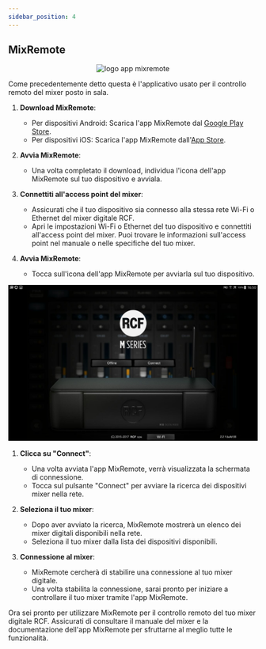 ```yaml
---
sidebar_position: 4
---
```


## MixRemote 

<p align="center">
  <img src="https://play-lh.googleusercontent.com/G0qyXQdj70wg1_DdGj--HBNvkcV0n22ARm7ZHkJ-xoCeuluGY6N0yt-fE4_QUGs6mXoy=w150-h150" alt='logo app mixremote' />
</p>


Come precedentemente detto questa è l'applicativo usato per il controllo remoto del mixer posto in sala.


1. **Download MixRemote**: 
   - Per dispositivi Android: Scarica l'app MixRemote dal [Google Play Store](https://play.google.com/store/apps/details?id=com.rcf.mixremote&hl=it&gl=US).
   - Per dispositivi iOS: Scarica l'app MixRemote dall'[App Store](https://apps.apple.com/us/app/mixremote/id1077491954).

2. **Avvia MixRemote**: 
   - Una volta completato il download, individua l'icona dell'app MixRemote sul tuo dispositivo e avviala.

3. **Connettiti all'access point del mixer**: 
   - Assicurati che il tuo dispositivo sia connesso alla stessa rete Wi-Fi o Ethernet del mixer digitale RCF.
   - Apri le impostazioni Wi-Fi o Ethernet del tuo dispositivo e connettiti all'access point del mixer. Puoi trovare le informazioni sull'access point nel manuale o nelle specifiche del tuo mixer.

4. **Avvia MixRemote**: 
   - Tocca sull'icona dell'app MixRemote per avviarla sul tuo dispositivo.

![Screen All'avvio](../../static/img/Production/ConnectScreenMixRemote.jpg)

1. **Clicca su "Connect"**: 
   - Una volta avviata l'app MixRemote, verrà visualizzata la schermata di connessione.
   - Tocca sul pulsante "Connect" per avviare la ricerca dei dispositivi mixer nella rete.




1. **Seleziona il tuo mixer**: 
   - Dopo aver avviato la ricerca, MixRemote mostrerà un elenco dei mixer digitali disponibili nella rete.
   - Seleziona il tuo mixer dalla lista dei dispositivi disponibili.

2. **Connessione al mixer**: 
   - MixRemote cercherà di stabilire una connessione al tuo mixer digitale.
   - Una volta stabilita la connessione, sarai pronto per iniziare a controllare il tuo mixer tramite l'app MixRemote.

Ora sei pronto per utilizzare MixRemote per il controllo remoto del tuo mixer digitale RCF. Assicurati di consultare il manuale del mixer e la documentazione dell'app MixRemote per sfruttarne al meglio tutte le funzionalità.

